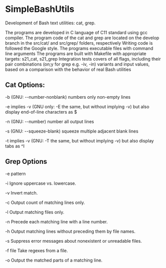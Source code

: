 # SimpleBashUtils
Development of Bash text utilities: cat, grep.


The programs are developed in C language of C11 standard using gcc compiler.
The program code of the cat and grep are located on the develop branch in the src/cat/ and src/grep/ folders, respectively
Writing code is followed the Google style.
The programs executable files with command line arguments
The programs are built with Makefile with appropriate targets: s21_cat, s21_grep
Integration tests covers of all flags, including their pair combinations (on;y for grep e.g. -iv, -in) variants and input values, based on a comparison with the behavior of real Bash utilities


## Cat Options: 
-b (GNU: --number-nonblank)
numbers only non-empty lines

-e implies -v (GNU only: -E the same, but without implying -v)
but also display end-of-line characters as $

-n (GNU: --number)
number all output lines

-s (GNU: --squeeze-blank)
squeeze multiple adjacent blank lines

-t implies -v (GNU: -T the same, but without implying -v)
but also display tabs as ^I

## Grep Options

-e
pattern

-i
Ignore uppercase vs. lowercase.

-v
Invert match.

-c
Output count of matching lines only.

-l
Output matching files only.

-n
Precede each matching line with a line number.

-h
Output matching lines without preceding them by file names.

-s
Suppress error messages about nonexistent or unreadable files.

-f file
Take regexes from a file.

-o
Output the matched parts of a matching line.


